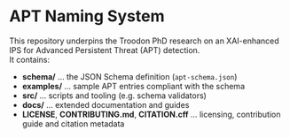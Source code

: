 # APT Naming System

This repository underpins the Troodon PhD research on an XAI-enhanced IPS for Advanced Persistent Threat (APT) detection.  
It contains:

- **schema/** … the JSON Schema definition (`apt-schema.json`)
- **examples/** … sample APT entries compliant with the schema
- **src/** … scripts and tooling (e.g. schema validators)
- **docs/** … extended documentation and guides
- **LICENSE**, **CONTRIBUTING.md**, **CITATION.cff** … licensing, contribution guide and citation metadata

